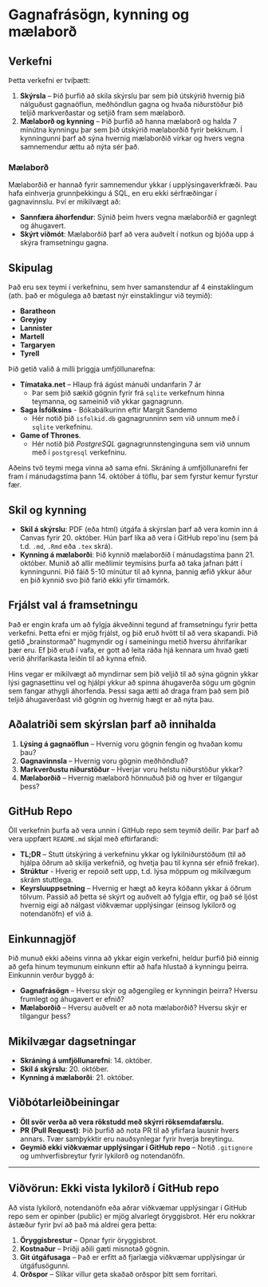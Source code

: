 # Gagnafrásögn, kynning og mælaborð

## Verkefni

Þetta verkefni er tvíþætt:

1. **Skýrsla** – Þið þurfið að skila skýrslu þar sem þið útskýrið hvernig þið nálguðust gagnaöflun,
   meðhöndlun gagna og hvaða niðurstöður þið teljið markverðastar og setjið fram sem mælaborð.
2. **Mælaborð og kynning** – Þið þurfið að hanna mælaborð og halda 7 mínútna kynningu þar sem
   þið útskýrið mælaborðið fyrir bekknum. Í kynningunni þarf að sýna hvernig mælaborðið virkar og
   hvers vegna samnemendur ættu að nýta sér það.

### Mælaborð

Mælaborðið er hannað fyrir samnemendur ykkar í upplýsingaverkfræði. Þau hafa einhverja grunnþekkingu
á SQL, en eru ekki sérfræðingar í gagnavinnslu. Því er mikilvægt að:

- **Sannfæra áhorfendur**: Sýnið þeim hvers vegna mælaborðið er gagnlegt og áhugavert.
- **Skýrt viðmót**: Mælaborðið þarf að vera auðvelt í notkun og bjóða upp á skýra framsetningu
  gagna.

## Skipulag

Það eru sex teymi í verkefninu, sem hver samanstendur af 4 einstaklingum (ath. það er mögulega
að bætast nýr einstaklingur við teymið):

- **Baratheon**
- **Greyjoy**
- **Lannister**
- **Martell**
- **Targaryen**
- **Tyrell**

Þið getið valið á milli þriggja umfjöllunarefna:

- **Tímataka.net** – Hlaup frá ágúst mánuði undanfarin 7 ár
    - Þar sem þið sækið gögnin fyrir frá `sqlite` verkefnum hinna teymanna, og sameinið við ykkar
      gagnagrunn.
- **Saga Ísfólksins** - Bókabálkurinn eftir Margit Sandemo
    - Hér notið þið `isfolkid.db` gagnagrunninn sem við unnum með í `sqlite` verkefninu.
- **Game of Thrones**.
    - Hér notið þið _PostgreSQL_ gagnagrunnstenginguna sem við unnum með í `postgresql` verkefninu.

Aðeins tvö teymi mega vinna að sama efni. Skráning á umfjöllunarefni fer fram í mánudagstíma 
þann 14. október á töflu, þar sem fyrstur kemur fyrstur fær.

## Skil og kynning

- **Skil á skýrslu**: PDF (eða html) útgáfa á skýrslan þarf að vera komin inn á Canvas fyrir 20.
  október. Hún þarf líka að vera í GitHub repo'inu (sem þá t.d. `.md`, `.Rmd` eða `.tex` skrá).
- **Kynning á mælaborði**: Þið kynnið mælaborðið í mánudagstíma þann 21. október. Munið að allir
  meðlimir teymisins þurfa að taka jafnan þátt í kynningunni. Þið fáið 5-10 mínútur til að kynna,
  þannig æfið ykkur áður en þið kynnið svo þið farið ekki yfir tímamörk.

## Frjálst val á framsetningu

Það er engin krafa um að fylgja ákveðinni tegund af framsetningu fyrir þetta verkefni. Þetta efni er
mjög frjálst, og þið eruð hvött til að vera skapandi. Þið getið „brainstormað“ hugmyndir og í
sameiningu metið hversu áhrifaríkar þær eru. Ef þið eruð í vafa, er gott að leita ráða hjá kennara
um hvað gæti verið áhrifaríkasta leiðin til að kynna efnið.

Hins vegar er mikilvægt að myndirnar sem þið veljið til að sýna gögnin ykkar lýsi gagnasettinu vel
og hjálpi ykkur að spinna áhugaverða sögu um gögnin sem fangar athygli áhorfenda. Þessi saga ætti að
draga fram það sem þið teljið áhugaverðast við gögnin og hvernig hægt er að nýta þau.

## Aðalatriði sem skýrslan þarf að innihalda

1. **Lýsing á gagnaöflun** – Hvernig voru gögnin fengin og hvaðan komu þau?
2. **Gagnavinnsla** – Hvernig voru gögnin meðhöndluð?
3. **Markverðustu niðurstöður** – Hverjar voru helstu niðurstöður ykkar?
4. **Mælaborðið** – Hvernig mælaborð hönnuðuð þið og hver er tilgangur þess?

## GitHub Repo

Öll verkefnin þurfa að vera unnin í GitHub repo sem teymið deilir. Þar þarf að vera uppfært
`README.md` skjal með eftirfarandi:

- **TL;DR** – Stutt útskýring á verkefninu ykkar og lykilniðurstöðum (til að hjálpa öðrum að skilja
  verkefnið, og hvetja þau til kynna sér efnið frekar).
- **Strúktur** - Hverig er repoið sett upp, t.d. lýsa möppum og mikilvægum skrám stuttlega.
- **Keyrsluuppsetning** – Hvernig er hægt að keyra kóðann ykkar á öðrum tölvum. Passið að þetta sé
  skýrt og auðvelt að fylgja eftir, og það sé ljóst hvernig eigi að nálgast viðkvæmar upplýsingar 
  (einsog lykilorð og notendanöfn) ef við á.

## Einkunnagjöf

Þið munuð ekki aðeins vinna að ykkar eigin verkefni, heldur þurfið þið einnig að gefa hinum teymunum
einkunn eftir að hafa hlustað á kynningu þeirra. Einkunnin verður byggð á:

- **Gagnafrásögn** – Hversu skýr og aðgengileg er kynningin þeirra? Hversu frumlegt og áhugavert er
  efnið?
- **Mælaborðið** – Hversu auðvelt er að nota mælaborðið? Hversu skýr er tilgangur þess?

## Mikilvægar dagsetningar

- **Skráning á umfjöllunarefni**: 14. október.
- **Skil á skýrslu**: 20. október.
- **Kynning á mælaborði**: 21. október.

## Viðbótarleiðbeiningar

- **Öll svör verða að vera rökstudd með skýrri röksemdafærslu.**
- **PR (Pull Request)**: Þið þurfið að nota PR til að yfirfara lausnir hvers annars. Tvær samþykktir
  eru nauðsynlegar fyrir hverja breytingu.
- **Geymið ekki viðkvæmar upplýsingar í GitHub repo** – Notið `.gitignore` og umhverfisbreytur fyrir
  lykilorð og notendanöfn.

---

## Viðvörun: Ekki vista lykilorð í GitHub repo

Að vista lykilorð, notendanöfn eða aðrar viðkvæmar upplýsingar í GitHub repo sem er opinber (public)
er mjög alvarlegt öryggisbrot. Hér eru nokkrar ástæður fyrir því að það má aldrei gera þetta:

1. **Öryggisbrestur** – Opnar fyrir öryggisbrot.
2. **Kostnaður** – Þriðji aðili gæti misnotað gögnin.
3. **Git útgáfusaga** – Það er erfitt að fjarlægja viðkvæmar upplýsingar úr útgáfusögunni.
4. **Orðspor** – Slíkar villur geta skaðað orðspor þitt sem forritari.

